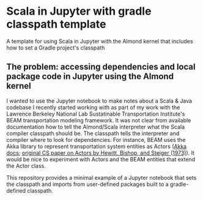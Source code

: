 # Scala in Jupyter with gradle classpath template
A template for using Scala in Jupyter with the Almond kernel that includes how to set a Gradle project's classpath

## The problem: accessing dependencies and local package code in Jupyter using the Almond kernel

I wanted to use the Jupyter notebook to make notes about a Scala & Java codebase I recently started working with as part of my work with the Lawrence Berkeley National Lab Sustatinable Transportation Institute's BEAM transportation modeling framework. It was not clear from available documentation how to tell the Almond/Scala interpreter what the Scala compiler classpath should be. The classpath tells the interpreter and compiler where to look for dependencies. For instance, BEAM uses the Akka library to represent transportation system entities as Actors ([Akka docs](https://doc.akka.io/docs/akka/current/index.html); [original CS paper on Actors by Hewitt, Bishop, and Steiger (1973)](https://eighty-twenty.org/files/Hewitt,%20Bishop,%20Steiger%20-%201973%20-%20A%20universal%20modular%20ACTOR%20formalism%20for%20artificial%20intelligence.pdf)). It would be nice to experiment with Actors and the BEAM entities that extend the Actor class.

This repository provides a minimal example of a Jupyter notebook that sets the classpath and imports from user-defined packages built to a gradle-defined classpath. 

